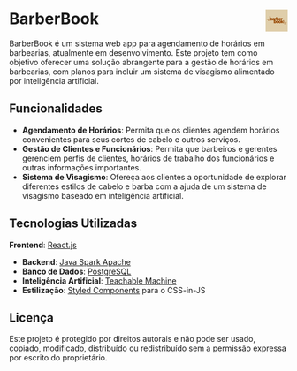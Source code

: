 # BarberBook <img src="/public/book.png" alt="BarberBook Logo" width="40" height="40" align="right">
BarberBook é um sistema web app para agendamento de horários em barbearias, atualmente em desenvolvimento. Este projeto tem como objetivo oferecer uma solução abrangente para a gestão de horários em barbearias, com planos para incluir um sistema de visagismo alimentado por inteligência artificial.
## Funcionalidades
- **Agendamento de Horários**: Permita que os clientes agendem horários convenientes para seus cortes de cabelo e outros serviços.
- **Gestão de Clientes e Funcionários**: Permita que barbeiros e gerentes gerenciem perfis de clientes, horários de trabalho dos funcionários e outras informações importantes.
- **Sistema de Visagismo**: Ofereça aos clientes a oportunidade de explorar diferentes estilos de cabelo e barba com a ajuda de um sistema de visagismo baseado em inteligência artificial.
## Tecnologias Utilizadas
  **Frontend**: [React.js](https://reactjs.org/)
- **Backend**: [Java Spark Apache](https://spark.apache.org/)
- **Banco de Dados**: [PostgreSQL](https://www.postgresql.org/about/)
- **Inteligência Artificial**: [Teachable Machine](https://teachablemachine.withgoogle.com/)
- **Estilização**: [Styled Components](https://styled-components.com/) para o CSS-in-JS


## Licença
Este projeto é protegido por direitos autorais e não pode ser usado, copiado, modificado, distribuído ou redistribuído sem a permissão expressa por escrito do proprietário.